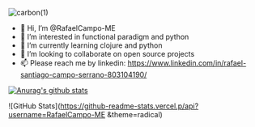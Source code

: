  
![carbon(1)](https://user-images.githubusercontent.com/68289151/194988557-0ccb3616-f410-474a-bc23-b4e206814794.svg)

- 👋 Hi, I’m @RafaelCampo-ME
- 👀 I’m interested in functional paradigm and python 
- 🌱 I’m currently learning clojure and python
- 💞️ I’m looking to collaborate on open source projects 
- 📫 Please reach me by linkedin: https://www.linkedin.com/in/rafael-santiago-campo-serrano-803104190/

<!---
RafaelCampo-ME/RafaelCampo-ME is a ✨ special ✨ repository because its `README.md` (this file) appears on your GitHub profile.
You can click the Preview link to take a look at your changes.
--->

[![Anurag's github stats](https://github-readme-stats.vercel.app/api?username=RafaelCampo-ME)](https://github.com/RafaelCampo-ME/github-readme-stats)
 
![GitHub Stats](https://github-readme-stats.vercel.p/api?username=RafaelCampo-ME &theme=radical)
